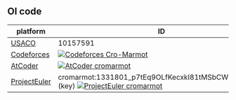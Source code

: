 OI code
---

|platform|ID|
|---|---|
|[USACO](http://train.usaco.org/)|10157591|
|[Codeforces](http://codeforces.com/contests)| [![Codeforces Cro-Marmot](https://cfrating.ihcr.top/?user=Cro-Marmot)](https://codeforces.com/profile/Cro-Marmot)|
|[AtCoder](https://atcoder.jp/)|[![AtCoder cromarmot](https://atrating.baoshuo.dev/rating?username=cromarmot)](https://atcoder.jp/users/cromarmot)|
|[ProjectEuler](https://projecteuler.net/)|cromarmot:1331801_p7tEq9OLfKecxkI81tMSbCWfa7hMtcY1 (key) [![ProjectEuler cromarmot](https://projecteuler.net/profile/cromarmot.png)](https://projecteuler.net/progress=cromarmot)|





